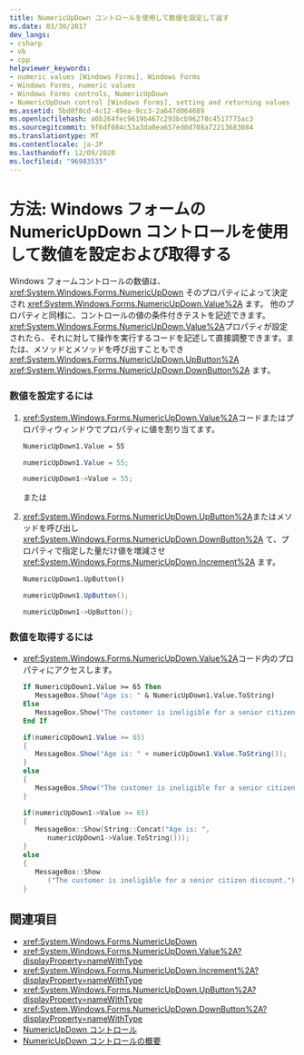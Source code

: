 ```yaml
---
title: NumericUpDown コントロールを使用して数値を設定して返す
ms.date: 03/30/2017
dev_langs:
- csharp
- vb
- cpp
helpviewer_keywords:
- numeric values [Windows Forms], Windows Forms
- Windows Forms, numeric values
- Windows Forms controls, NumericUpDown
- NumericUpDown control [Windows Forms], setting and returning values
ms.assetid: 5bd8f8cd-4c12-49ea-9cc3-2a647d064689
ms.openlocfilehash: a0b264fec9619b467c293bcb96278c4517775ac3
ms.sourcegitcommit: 9f6df084c53a3da0ea657ed0d708a72213683084
ms.translationtype: MT
ms.contentlocale: ja-JP
ms.lasthandoff: 12/09/2020
ms.locfileid: "96983535"
---
```

# <a name="how-to-set-and-return-numeric-values-with-the-windows-forms-numericupdown-control"></a>方法: Windows フォームの NumericUpDown コントロールを使用して数値を設定および取得する
Windows フォームコントロールの数値は、 <xref:System.Windows.Forms.NumericUpDown> そのプロパティによって決定され <xref:System.Windows.Forms.NumericUpDown.Value%2A> ます。 他のプロパティと同様に、コントロールの値の条件付きテストを記述できます。 <xref:System.Windows.Forms.NumericUpDown.Value%2A>プロパティが設定されたら、それに対して操作を実行するコードを記述して直接調整できます。または、メソッドとメソッドを呼び出すこともでき <xref:System.Windows.Forms.NumericUpDown.UpButton%2A> <xref:System.Windows.Forms.NumericUpDown.DownButton%2A> ます。  
  
### <a name="to-set-the-numeric-value"></a>数値を設定するには  
  
1. <xref:System.Windows.Forms.NumericUpDown.Value%2A>コードまたはプロパティウィンドウでプロパティに値を割り当てます。  
  
    ```vb  
    NumericUpDown1.Value = 55  
    ```  
  
    ```csharp  
    numericUpDown1.Value = 55;  
    ```  
  
    ```cpp  
    numericUpDown1->Value = 55;  
    ```  
  
     または  
  
2. <xref:System.Windows.Forms.NumericUpDown.UpButton%2A>またはメソッドを呼び出し <xref:System.Windows.Forms.NumericUpDown.DownButton%2A> て、プロパティで指定した量だけ値を増減させ <xref:System.Windows.Forms.NumericUpDown.Increment%2A> ます。  
  
    ```vb  
    NumericUpDown1.UpButton()  
    ```  
  
    ```csharp  
    numericUpDown1.UpButton();  
    ```  
  
    ```cpp  
    numericUpDown1->UpButton();  
    ```  
  
### <a name="to-return-the-numeric-value"></a>数値を取得するには  
  
- <xref:System.Windows.Forms.NumericUpDown.Value%2A>コード内のプロパティにアクセスします。  
  
    ```vb  
    If NumericUpDown1.Value >= 65 Then  
       MessageBox.Show("Age is: " & NumericUpDown1.Value.ToString)  
    Else  
       MessageBox.Show("The customer is ineligible for a senior citizen discount.")  
    End If  
    ```  
  
    ```csharp  
    if(numericUpDown1.Value >= 65)  
    {  
       MessageBox.Show("Age is: " + numericUpDown1.Value.ToString());  
    }  
    else  
    {  
       MessageBox.Show("The customer is ineligible for a senior citizen discount.");  
    }  
    ```  
  
    ```cpp  
    if(numericUpDown1->Value >= 65)  
    {  
       MessageBox::Show(String::Concat("Age is: ",  
          numericUpDown1->Value.ToString()));  
    }  
    else  
    {  
       MessageBox::Show  
          ("The customer is ineligible for a senior citizen discount.");  
    }  
    ```  
  
## <a name="see-also"></a>関連項目

- <xref:System.Windows.Forms.NumericUpDown>
- <xref:System.Windows.Forms.NumericUpDown.Value%2A?displayProperty=nameWithType>
- <xref:System.Windows.Forms.NumericUpDown.Increment%2A?displayProperty=nameWithType>
- <xref:System.Windows.Forms.NumericUpDown.UpButton%2A?displayProperty=nameWithType>
- <xref:System.Windows.Forms.NumericUpDown.DownButton%2A?displayProperty=nameWithType>
- [NumericUpDown コントロール](numericupdown-control-windows-forms.md)
- [NumericUpDown コントロールの概要](numericupdown-control-overview-windows-forms.md)
